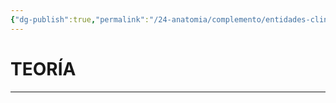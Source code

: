 ```yaml
---
{"dg-publish":true,"permalink":"/24-anatomia/complemento/entidades-clinicas/patologias-neurologicas/parkinson/","tags":["Anatomía","Teoría","Complemento"]}
---
```


# TEORÍA
---

